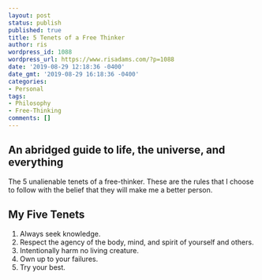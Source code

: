 ```yaml
---
layout: post
status: publish
published: true
title: 5 Tenets of a Free Thinker
author: ris
wordpress_id: 1088
wordpress_url: https://www.risadams.com/?p=1088
date: '2019-08-29 12:18:36 -0400'
date_gmt: '2019-08-29 16:18:36 -0400'
categories:
- Personal
tags:
- Philosophy
- Free-Thinking
comments: []
---
```

<p><!-- wp:cover {"url":"https://www.risadams.com/wp-content/uploads/2019/08/abstract-pastel-tone-header-origami-papercraft-sculpture-in-pastel-tones-vibrant-design-template.jpg","id":1089} --></p>
<div class="wp-block-cover has-background-dim" style="background-image:url(https://www.risadams.com/wp-content/uploads/2019/08/abstract-pastel-tone-header-origami-papercraft-sculpture-in-pastel-tones-vibrant-design-template.jpg)">
<div class="wp-block-cover__inner-container"><!-- wp:heading --></p>
<h2>An abridged guide to life, the universe, and everything</h2>
<p><!-- /wp:heading --></div>
</div>
<p><!-- /wp:cover --></p>
<p><!-- wp:paragraph --></p>
<p>The 5 unalienable tenets of a free-thinker.  These are the rules that I choose to follow with the belief that they will make me a better person.</p>
<p><!-- /wp:paragraph --></p>
<p><!-- wp:heading --></p>
<h2>My Five Tenets</h2>
<p><!-- /wp:heading --></p>
<p><!-- wp:list {"ordered":true} --></p>
<ol>
<li>Always seek knowledge.</li>
<li>Respect the agency of the body, mind, and spirit of yourself and others.</li>
<li>Intentionally harm no living creature.</li>
<li>Own up to your failures.</li>
<li>Try your best.</li>
</ol>
<p><!-- /wp:list --></p>
